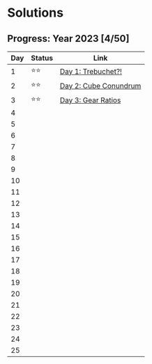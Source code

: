 # Solutions

## Progress: Year 2023 [4/50]

| Day | Status | Link                          |
| --- | ------ | ----------------------------- |
| 1   | ⭐⭐   | [Day 1: Trebuchet?!](day1)    |
| 2   | ⭐⭐   | [Day 2: Cube Conundrum](day2) |
| 3   | ⭐⭐   | [Day 3: Gear Ratios](day3)    |
| 4   |        |                               |
| 5   |        |                               |
| 6   |        |                               |
| 7   |        |                               |
| 8   |        |                               |
| 9   |        |                               |
| 10  |        |                               |
| 11  |        |                               |
| 12  |        |                               |
| 13  |        |                               |
| 14  |        |                               |
| 15  |        |                               |
| 16  |        |                               |
| 17  |        |                               |
| 18  |        |                               |
| 19  |        |                               |
| 20  |        |                               |
| 21  |        |                               |
| 22  |        |                               |
| 23  |        |                               |
| 24  |        |                               |
| 25  |        |                               |
